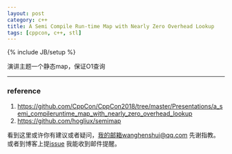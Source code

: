 ```yaml
---
layout: post
category: c++
title: A Semi Compile Run-time Map with Nearly Zero Overhead Lookup
tags: [cppcon, c++, stl]
---
```

{% include JB/setup %}

演讲主题一个静态map，保证O1查询

---





### reference

1.  https://github.com/CppCon/CppCon2018/tree/master/Presentations/a_semi_compileruntime_map_with_nearly_zero_overhead_lookup
2.  https://github.com/hogliux/semimap

看到这里或许你有建议或者疑问，我的邮箱wanghenshui@qq.com 先谢指教。或者到博客上提[issue](https://github.com/wanghenshui/wanghenshui.github.io/issues/new) 我能收到邮件提醒。

